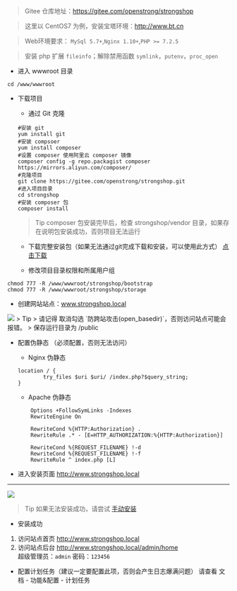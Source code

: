 > Gitee 仓库地址：<a href="https://gitee.com/openstrong/strongshop" target="_blank">https://gitee.com/openstrong/strongshop</a>

> 这里以 CentOS7 为例，安装宝塔环境：<a href="http://www.bt.cn" target="_blank">http://www.bt.cn</a>

> Web环境要求： `MySql 5.7+`,`Nginx 1.10+`,`PHP >= 7.2.5`

> 安装 php 扩展 `fileinfo`；解除禁用函数 `symlink`，`putenv`，`proc_open`

- 进入 wwwroot 目录
```
cd /www/wwwroot
```

- 下载项目
    - 通过 Git 克隆
    ```
    #安装 git
    yum install git
    #安装 compsoer
    yum install composer
    #设置 composer 使用阿里云 composer 镜像
    composer config -g repo.packagist composer https://mirrors.aliyun.com/composer/
    #克隆项目
    git clone https://gitee.com/openstrong/strongshop.git
    #进入项目目录
    cd strongshop
    #安装 composer 包
    composer install
    ```
    > Tip
    > composer 包安装完毕后，检查 strongshop/vendor 目录，如果存在说明包安装成功，否则项目无法运行
    
    - 下载完整安装包（如果无法通过git完成下载和安装，可以使用此方式）
    <a href="/download" target="_blank">点击下载</a>

    - 修改项目目录权限和所属用户组
```
chmod 777 -R /www/wwwroot/strongshop/bootstrap
chmod 777 -R /www/wwwroot/strongshop/storage
```

- 创建网站站点：www.strongshop.local
 <img src="/images/install03.png" />
> Tip
> 请记得 取消勾选 `防跨站攻击(open_basedir)`，否则访问站点可能会报错。
> 保存运行目录为 /public

- 配置伪静态 （必须配置，否则无法访问）

    - Nginx 伪静态
    ```
    location / {
            try_files $uri $uri/ /index.php?$query_string;
    }
    ```

    - Apache 伪静态
    ```
        Options +FollowSymLinks -Indexes
        RewriteEngine On

        RewriteCond %{HTTP:Authorization} .
        RewriteRule .* - [E=HTTP_AUTHORIZATION:%{HTTP:Authorization}]

        RewriteCond %{REQUEST_FILENAME} !-d
        RewriteCond %{REQUEST_FILENAME} !-f
        RewriteRule ^ index.php [L]
    ```
- 进入安装页面 http://www.strongshop.local
 <hr/>
 <img style="max-width:500px;" src="/images/install01.jpg" />

> Tip
> 如果无法安装成功，请尝试 <a href="/wiki/installHand">手动安装</a>

- 安装成功
1. 访问站点首页 http://www.strongshop.local
2. 访问站点后台 http://www.strongshop.local/admin/home <br>
超级管理员：`admin` 密码：`123456`

- 配置计划任务（建议一定要配置此项，否则会产生日志爆满问题）
请查看  文档 - 功能&配置 - 计划任务


